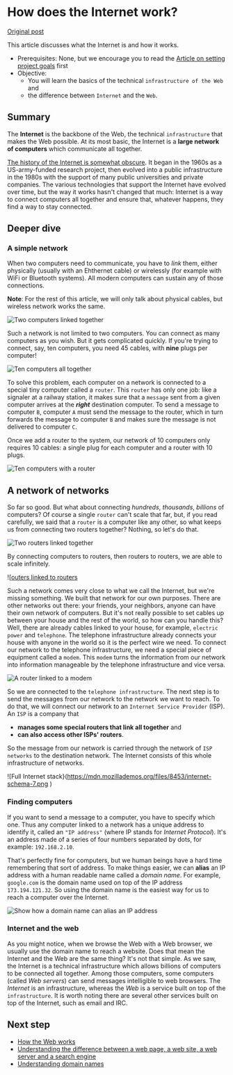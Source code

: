 # How does the Internet work?

[Original post](https://developer.mozilla.org/en-US/docs/Learn/Common_questions/How_does_the_Internet_work)

This article discusses what the Internet is and how it works.

- Prerequisites: None, but we encourage you to read the [Article on setting project goals](https://developer.mozilla.org/en-US/docs/Learn/Thinking_before_coding) first
- Objective:
    - You will learn the basics of the technical `infrastructure of the Web` and
    - the difference between `Internet` and the `Web`.

## Summary

The __Internet__ is the backbone of the Web, the technical `infrastructure` that makes the Web possible. At its most basic, the Internet is a __large network of computers__ which communicate all together.

[The history of the Internet is somewhat obscure](http://en.wikipedia.org/wiki/Internet#History). It began in the 1960s as a US-army-funded research project, then evolved into a public infrastructure in the 1980s with the support of many public universities and private companies. The various technologies that support the Internet have evolved over time, but the way it works hasn't changed that much: Internet is a way to connect computers all together and ensure that, whatever happens, they find a way to stay connected.

## Deeper dive

### A simple network

When two computers need to communicate, you have to _link_ them, either physically (usually with an Ehthernet cable) or wirelessly (for example with WiFi or Bluetooth systems). All modern computers can sustain any of those connections.

__Note__: For the rest of this article, we will only talk about physical cables, but wireless network works the same.

![Two computers linked together](https://mdn.mozillademos.org/files/8441/internet-schema-1.png)

Such a network is not limited to two computers. You can connect as many computers as you wish. But it gets complicated quickly. If you're trying to connect, say, ten computers, you need 45 cables, with __nine__ plugs per computer!

![Ten computers all together](https://mdn.mozillademos.org/files/8443/internet-schema-2.png)

To solve this problem, each computer on a network is connected to a special tiny computer called a `router`. This `router` has only one job: like a signaler at a railway station, it makes sure that a `message` sent from a given computer arrives at the ___right___ destination computer. To send a message to computer `B`, computer `A` must send the message to the router, which in turn forwards the message to computer `B` and makes sure the message is not delivered to computer `C`.

Once we add a router to the system, our network of 10 computers only requires 10 cables: a single plug for each computer and a router with 10 plugs.

![Ten computers with a router](https://mdn.mozillademos.org/files/8445/internet-schema-3.png)

## A network of networks

So far so good. But what about connecting _hundreds_, _thousands_, _billions_ of computers? Of course a single `router` can't scale that far, but, if you read carefully, we said that a `router` is a computer like any other, so what keeps us from connecting two routers together? Nothing, so let's do that.

![Two routers linked together](https://mdn.mozillademos.org/files/8447/internet-schema-4.png)

By connecting computers to routers, then routers to routers, we are able to scale infinitely.

![[outers linked to routers](https://mdn.mozillademos.org/files/8449/internet-schema-5.png)

Such a network comes very close to what we call the Internet, but we're missing something. We built that network for our own purposes. There are other networks out there: your friends, your neighbors, anyone can have their own network of computers. But it's not really possible to set cables up between your house and the rest of the world, so how can you handle this? Well, there are already cables linked to your house, for example, `electric power` and `telephone`. The telephone infrastructure already connects your house with anyone in the world so it is the perfect wire we need. To connect our network to the telephone infrastructure, we need a special piece of equipment called a `modem`. This `modem` turns the information from our network into information manageable by the telephone infrastructure and vice versa.

![A router linked to a modem](https://mdn.mozillademos.org/files/8451/internet-schema-6.png)

So we are connected to the `telephone infrastructure`. The next step is to send the messages from our network to the network we want to reach. To do that, we will connect our network to an `Internet Service Provider` (ISP). An `ISP` is a company that 

- __manages some special routers that link all together__ and
- __can also access other ISPs' routers__.

So the message from our network is carried through the network of `ISP networks` to the destination network. The Internet consists of this whole infrastructure of networks.

![Full Internet stack}(https://mdn.mozillademos.org/files/8453/internet-schema-7.png    )

### Finding computers

If you want to send a message to a computer, you have to specify which one. Thus any computer linked to a network has a unique address to identify it, called an `"IP address"` (where IP stands for _Internet Protocol_). It's an address made of a series of four numbers separated by dots, for example: `192.168.2.10`.

That's perfectly fine for computers, but we human beings have a hard time remembering that sort of address. To make things easier, we can __alias__ an IP address with a human readable name called a _domain name_. For example, `google.com` is the domain name used on top of the IP address `173.194.121.32`. So using the domain name is the easiest way for us to reach a computer over the Internet.

![Show how a domain name can alias an IP address](https://mdn.mozillademos.org/files/8405/dns-ip.png)

### Internet and the web

As you might notice, when we browse the Web with a Web browser, we usually use the domain name to reach a website. Does that mean the Internet and the Web are the same thing? It's not that simple. As we saw, the Internet is a technical infrastructure which allows billions of computers to be connected all together. Among those computers, some computers (called _Web servers_) can send messages intelligible to web browsers. The _Internet_ is an infrastructure, whereas the _Web_ is a service built on top of the `infrastructure`. It is worth noting there are several other services built on top of the Internet, such as email and IRC.

## Next step

- [How the Web works](https://developer.mozilla.org/en-US/Learn/Getting_started_with_the_web/How_the_Web_works)
- [Understanding the difference between a web page, a web site, a web server and a search engine](https://developer.mozilla.org/en-US/docs/Learn/page_vs_site_vs_server_vs_search_engine)
- [Understanding domain names](https://developer.mozilla.org/en-US/docs/Learn/Understanding_domain_names)